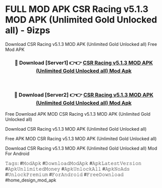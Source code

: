 # FULL MOD APK CSR Racing v5.1.3 MOD APK (Unlimited Gold Unlocked all) - 9izps
Download CSR Racing v5.1.3 MOD APK (Unlimited Gold Unlocked all) Free Mod APK

<div align="center">
<h3>🔴 Download [Server1] 👉👉 <a href="https://apk-comot.site?title=CSR_Racing_v5.1.3_MOD_APK_(Unlimited_Gold_Unlocked_all)">CSR Racing v5.1.3 MOD APK (Unlimited Gold Unlocked all) Mod Apk</a></h3><br>

<h3>🔴 Download [Server2] 👉👉 <a href="https://apk-comot.site?title=CSR_Racing_v5.1.3_MOD_APK_(Unlimited_Gold_Unlocked_all)">CSR Racing v5.1.3 MOD APK (Unlimited Gold Unlocked all) Mod Apk</a></h3>
</div>


Free Download APK MOD CSR Racing v5.1.3 MOD APK (Unlimited Gold Unlocked all)

Download CSR Racing v5.1.3 MOD APK (Unlimited Gold Unlocked all) 

Free APK MOD CSR Racing v5.1.3 MOD APK (Unlimited Gold Unlocked all) 

Download CSR Racing v5.1.3 MOD APK (Unlimited Gold Unlocked all) Mod For Android

𝚃𝚊𝚐𝚜: #𝙼𝚘𝚍𝙰𝚙𝚔 #𝙳𝚘𝚠𝚗𝚕𝚘𝚊𝚍𝙼𝚘𝚍𝙰𝚙𝚔 #𝙰𝚙𝚔𝙻𝚊𝚝𝚎𝚜𝚝𝚅𝚎𝚛𝚜𝚒𝚘𝚗 #𝙰𝚙𝚔𝚄𝚗𝚕𝚒𝚖𝚒𝚝𝚎𝚍𝙼𝚘𝚗𝚎𝚢 #𝙰𝚙𝚔𝚄𝚗𝚕𝚘𝚌𝚔𝙰𝚕𝚕 #𝙰𝚙𝚔𝙽𝚘𝙰𝚍𝚜 #𝚄𝚗𝚕𝚘𝚌𝚔𝙿𝚛𝚎𝚖𝚒𝚞𝚖 #𝙵𝚘𝚛𝙰𝚗𝚍𝚛𝚘𝚒𝚍 #𝙵𝚛𝚎𝚎𝙳𝚘𝚠𝚗𝚕𝚘𝚊𝚍 #home_design_mod_apk